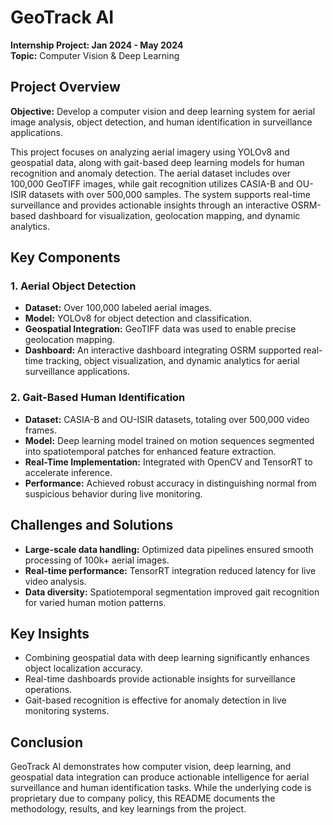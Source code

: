 # GeoTrack AI

**Internship Project: Jan 2024 - May 2024**  
**Topic:** Computer Vision & Deep Learning

## Project Overview
**Objective:** Develop a computer vision and deep learning system for aerial image analysis, object detection, and human identification in surveillance applications.

This project focuses on analyzing aerial imagery using YOLOv8 and geospatial data, along with gait-based deep learning models for human recognition and anomaly detection. The aerial dataset includes over 100,000 GeoTIFF images, while gait recognition utilizes CASIA-B and OU-ISIR datasets with over 500,000 samples. The system supports real-time surveillance and provides actionable insights through an interactive OSRM-based dashboard for visualization, geolocation mapping, and dynamic analytics.

## Key Components

### 1. Aerial Object Detection
- **Dataset:** Over 100,000 labeled aerial images.
- **Model:** YOLOv8 for object detection and classification.
- **Geospatial Integration:** GeoTIFF data was used to enable precise geolocation mapping.
- **Dashboard:** An interactive dashboard integrating OSRM supported real-time tracking, object visualization, and dynamic analytics for aerial surveillance applications.

### 2. Gait-Based Human Identification
- **Dataset:** CASIA-B and OU-ISIR datasets, totaling over 500,000 video frames.
- **Model:** Deep learning model trained on motion sequences segmented into spatiotemporal patches for enhanced feature extraction.
- **Real-Time Implementation:** Integrated with OpenCV and TensorRT to accelerate inference.
- **Performance:** Achieved robust accuracy in distinguishing normal from suspicious behavior during live monitoring.

## Challenges and Solutions
- **Large-scale data handling:** Optimized data pipelines ensured smooth processing of 100k+ aerial images.
- **Real-time performance:** TensorRT integration reduced latency for live video analysis.
- **Data diversity:** Spatiotemporal segmentation improved gait recognition for varied human motion patterns.

## Key Insights
- Combining geospatial data with deep learning significantly enhances object localization accuracy.
- Real-time dashboards provide actionable insights for surveillance operations.
- Gait-based recognition is effective for anomaly detection in live monitoring systems.

## Conclusion
GeoTrack AI demonstrates how computer vision, deep learning, and geospatial data integration can produce actionable intelligence for aerial surveillance and human identification tasks. While the underlying code is proprietary due to company policy, this README documents the methodology, results, and key learnings from the project.
